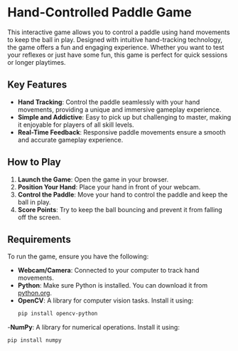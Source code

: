 # Hand-Controlled Paddle Game

This interactive game allows you to control a paddle using hand movements to keep the ball in play. Designed with intuitive hand-tracking technology, the game offers a fun and engaging experience. Whether you want to test your reflexes or just have some fun, this game is perfect for quick sessions or longer playtimes.

## Key Features
- **Hand Tracking**: Control the paddle seamlessly with your hand movements, providing a unique and immersive gameplay experience.
- **Simple and Addictive**: Easy to pick up but challenging to master, making it enjoyable for players of all skill levels.
- **Real-Time Feedback**: Responsive paddle movements ensure a smooth and accurate gameplay experience.

## How to Play
1. **Launch the Game**: Open the game in your browser.
2. **Position Your Hand**: Place your hand in front of your webcam.
3. **Control the Paddle**: Move your hand to control the paddle and keep the ball in play.
4. **Score Points**: Try to keep the ball bouncing and prevent it from falling off the screen.

## Requirements

To run the game, ensure you have the following:

- **Webcam/Camera**: Connected to your computer to track hand movements.
- **Python**: Make sure Python is installed. You can download it from [python.org](https://www.python.org/).
- **OpenCV**: A library for computer vision tasks. Install it using:
  ```bash
  pip install opencv-python
-**NumPy**: A library for numerical operations. Install it using:
  ```bash
  pip install numpy

